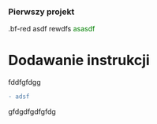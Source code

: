 ### Pierwszy projekt
.bf-red asdf
<span id="id">rewdfs</span>
<font color="green"> asasdf </font>
# Dodawanie instrukcji
fddfgfdgg 
```diff 
- adsf
``` 
gfdgdfgdfgfdg
